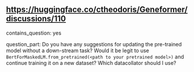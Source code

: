 ## https://huggingface.co/ctheodoris/Geneformer/discussions/110

contains_question: yes

question_part: Do you have any suggestions for updating the pre-trained model without a down-stream task?  Would it be legit to use `BertForMaskedLM.from_pretrained(<path to your pretrained model>)` and continue training it on a new dataset? Which datacollator should I use?